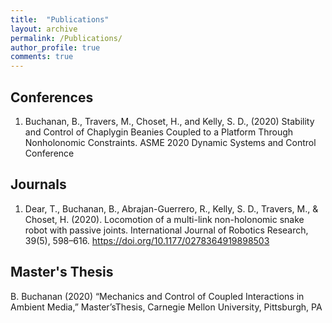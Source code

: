 ```yaml
---
title:  "Publications"
layout: archive
permalink: /Publications/
author_profile: true
comments: true
---
```


## Conferences
1. Buchanan, B., Travers, M., Choset, H., and Kelly, S. D., (2020) Stability and Control of Chaplygin Beanies Coupled to a Platform Through Nonholonomic Constraints. ASME 2020 Dynamic Systems and Control Conference

## Journals
1. Dear, T., Buchanan, B., Abrajan-Guerrero, R., Kelly, S. D., Travers, M., & Choset, H. (2020). Locomotion of a multi-link non-holonomic snake robot with passive joints. International Journal of Robotics Research, 39(5), 598–616. https://doi.org/10.1177/0278364919898503

## Master's Thesis
B.  Buchanan  (2020)  “Mechanics  and  Control  of  Coupled  Interactions  in  Ambient  Media,”  Master’sThesis, Carnegie Mellon University, Pittsburgh, PA
